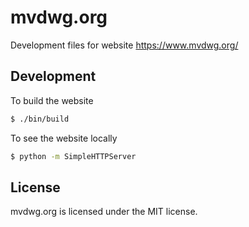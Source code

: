 # mvdwg.org

Development files for website https://www.mvdwg.org/

## Development

To build the website

```sh
$ ./bin/build
```

To see the website locally

```sh
$ python -m SimpleHTTPServer
```

## License

mvdwg.org is licensed under the MIT license.
